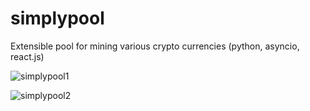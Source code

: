 # simplypool
Extensible pool for mining various crypto currencies (python, asyncio, react.js)


![simplypool1](https://user-images.githubusercontent.com/1088715/100876618-4d422100-34b0-11eb-8b1a-c6396ffd794f.jpg)


![simplypool2](https://user-images.githubusercontent.com/1088715/100876624-4fa47b00-34b0-11eb-897b-36c2dcccde78.jpg)
